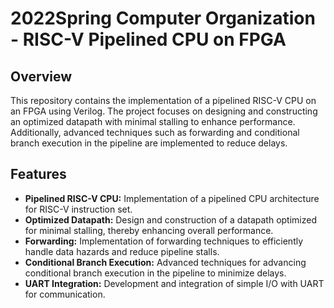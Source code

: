 # 2022Spring Computer Organization - RISC-V Pipelined CPU on FPGA

## Overview

This repository contains the implementation of a pipelined RISC-V CPU on an FPGA using Verilog. The project focuses on designing and constructing an optimized datapath with minimal stalling to enhance performance. Additionally, advanced techniques such as forwarding and conditional branch execution in the pipeline are implemented to reduce delays.

## Features

- **Pipelined RISC-V CPU:** Implementation of a pipelined CPU architecture for RISC-V instruction set.
- **Optimized Datapath:** Design and construction of a datapath optimized for minimal stalling, thereby enhancing overall performance.
- **Forwarding:** Implementation of forwarding techniques to efficiently handle data hazards and reduce pipeline stalls.
- **Conditional Branch Execution:** Advanced techniques for advancing conditional branch execution in the pipeline to minimize delays.
- **UART Integration:** Development and integration of simple I/O with UART for communication.

## 
